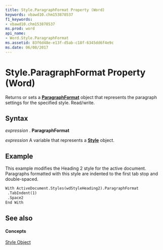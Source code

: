 ```yaml
---
title: Style.ParagraphFormat Property (Word)
keywords: vbawd10.chm153878537
f1_keywords:
- vbawd10.chm153878537
ms.prod: word
api_name:
- Word.Style.ParagraphFormat
ms.assetid: 83f6d48e-e13f-d5ab-c18f-6345dd6f4e9c
ms.date: 06/08/2017
---
```



# Style.ParagraphFormat Property (Word)

Returns or sets a **[ParagraphFormat](paragraphformat-object-word.md)** object that represents the paragraph settings for the specified style. Read/write.


## Syntax

 _expression_ . **ParagraphFormat**

 _expression_ A variable that represents a **[Style](style-object-word.md)** object.


## Example

This example modifies the Heading 2 style for the active document. Paragraphs formatted with this style are indented to the first tab stop and double-spaced.


```vb
With ActiveDocument.Styles(wdStyleHeading2).ParagraphFormat 
 .TabIndent(1) 
 .Space2 
End With
```


## See also


#### Concepts


[Style Object](style-object-word.md)


